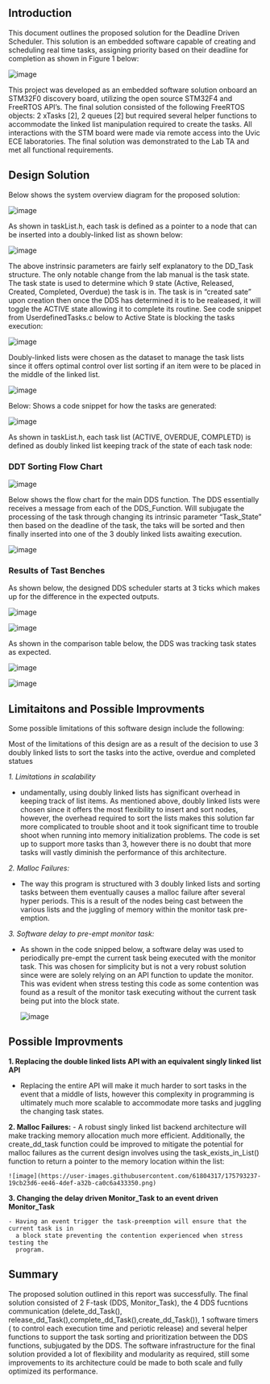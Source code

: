 ## Introduction 

This document outlines the proposed solution for the Deadline Driven Scheduler. This solution
is an embedded software capable of creating and scheduling real time tasks, assigning priority
based on their deadline for completion as shown in Figure 1 below:

![image](https://user-images.githubusercontent.com/61804317/175792993-eb665622-40f1-44e9-879f-7c187c4b5d2f.png)

This project was developed as an embedded software solution onboard an STM32F0 discovery
board, utilizing the open source STM32F4 and FreeRTOS API’s. The final solution consisted of
the following FreeRTOS objects: 2 xTasks [2], 2 queues [2] but required several helper functions
to accommodate the linked list manipulation required to create the tasks.
All interactions with the STM board were made via remote access into the Uvic ECE
laboratories. The final solution was demonstrated to the Lab TA and met all functional
requirements.

## Design Solution 

Below shows the system overview diagram for the proposed solution: 

![image](https://user-images.githubusercontent.com/61804317/175793033-c13cc317-75bb-4bfa-bb9f-48b1435f3193.png)


As shown in taskList.h, each task is defined as a pointer to a node that can
be inserted into a doubly-linked list as shown below:

![image](https://user-images.githubusercontent.com/61804317/175793106-d6db927b-d2d2-447c-8821-2262e51c0879.png)

The above instrinsic parameters are fairly self explanatory to the DD_Task structure. The only
notable change from the lab manual is the task state. The task state is used to determine which 
9
state (Active, Released, Created, Completed, Overdue) the task is in. The task is in “created sate”
upon creation then once the DDS has determined it is to be realeased, it will toggle the ACTIVE
state allowing it to complete its routine. See code snippet from UserdefinedTasks.c below to
Active State is blocking the tasks execution: 

![image](https://user-images.githubusercontent.com/61804317/175793109-5ab9c5ff-3113-477c-9d39-c095ce4e4199.png)

Doubly-linked lists were chosen as the dataset to manage the task lists since it offers optimal
control over list sorting if an item were to be placed in the middle of the linked list. 

![image](https://user-images.githubusercontent.com/61804317/175793117-c48f0b06-0906-461b-9fc4-5178c6738286.png)

Below: Shows a code snippet for how the tasks are generated: 

![image](https://user-images.githubusercontent.com/61804317/175793122-b91d3a55-8a1a-493a-9884-c4e7e3d746eb.png)

As shown in taskList.h, each task list (ACTIVE, OVERDUE, COMPLETD) is defined as doubly
linked list keeping track of the state of each task node: 

### DDT Sorting Flow Chart

![image](https://user-images.githubusercontent.com/61804317/175793129-e6da8b60-4b59-467c-9e56-32aef34f05d6.png)

Below shows the flow chart for the main DDS function.
The DDS essentially receives a message from each of the DDS_Function. Will subjugate the
processing of the task through changing its intrinsic parameter “Task_State” then based on the
deadline of the task, the taks will be sorted and then finally inserted into one of the 3 doubly
linked lists awaiting execution. 


![image](https://user-images.githubusercontent.com/61804317/175793141-2604a430-2857-4ac3-a5d6-eb704a406e70.png)

### Results of Tast Benches 

As shown below, the designed DDS scheduler starts at 3 ticks which makes up for the difference
in the expected outputs. 

![image](https://user-images.githubusercontent.com/61804317/175793150-0dc5a580-f046-4d3d-9958-b97cdab46700.png)

![image](https://user-images.githubusercontent.com/61804317/175793159-73968bba-ef5a-4125-a946-63554bf2a03f.png)


As shown in the comparison table below, the DDS was tracking task states as expected. 

![image](https://user-images.githubusercontent.com/61804317/175793166-e8de4191-a0a9-4725-83ac-0a6c127f9281.png)

![image](https://user-images.githubusercontent.com/61804317/175793171-b647cf11-8924-4f17-8218-9908c850f746.png)

## Limitaitons and Possible Improvments 

Some possible limitations of this software design include the following: 

Most of the limitations of this design are as a result of the decision to use 3 doubly linked lists to
sort the tasks into the active, overdue and completed statues



*1. Limitations in scalability*
  - undamentally, using doubly linked lists has significant overhead in keeping track
    of list items. As mentioned above, doubly linked lists were chosen since it offers
    the most flexibility to insert and sort nodes, however, the overhead required to
    sort the lists makes this solution far more complicated to trouble shoot and it took
    significant time to trouble shoot when running into memory initialization
    problems. The code is set up to support more tasks than 3, however there is no
    doubt that more tasks will vastly diminish the performance of this architecture.

*2. Malloc Failures:*
  - The way this program is structured with 3 doubly linked lists and sorting tasks
    between them eventually causes a malloc failure after several hyper periods. This
    is a result of the nodes being cast between the various lists and the juggling of
    memory within the monitor task pre-emption.

*3. Software delay to pre-empt monitor task:*
  - As shown in the code snipped below, a software delay was used to periodically
    pre-empt the current task being executed with the monitor task. This was chosen
    for simplicity but is not a very robust solution since were are solely relying on an
    API function to update the monitor. This was evident when stress testing this code
    as some contention was found as a result of the monitor task executing without
    the current task being put into the block state. 

    ![image](https://user-images.githubusercontent.com/61804317/175793214-6f26f680-416b-4d30-9e1c-e85f97d30fdc.png)

## Possible Improvments 

 **1. Replacing the double linked lists API with an equivalent singly linked list API** 
  - Replacing the entire API will make it much harder to sort tasks in the event that a
    middle of lists, however this complexity in programming is ultimately much more
    scalable to accommodate more tasks and juggling the changing task states.
    
  **2. Malloc Failures:** 
    - A robust singly linked list backend architecture will make tracking memory
      allocation much more efficient. Additionally, the create_dd_task function could
      be improved to mitigate the potential for malloc failures as the current design
      involves using the task_exists_in_List() function to return a pointer to the
      memory location within the list:
    
    ![image](https://user-images.githubusercontent.com/61804317/175793237-19cb23d6-ee46-4def-a32b-ca0c6a433350.png)


  **3. Changing the delay driven Monitor_Task to an event driven Monitor_Task**

    - Having an event trigger the task-preemption will ensure that the current task is in
      a block state preventing the contention experienced when stress testing the
      program. 


## Summary 

The proposed solution outlined in this report was successfully. The final solution consisted of 2 F-task (DDS,
Monitor_Task), the 4 DDS fucntions communication (delete_dd_Task(),
release_dd_Task(),complete_dd_Task(),create_dd_Task()), 1 software timers ( to control each
execution time and periotic release) and several helper functions to support the task sorting and
prioritization between the DDS functions, subjugated by the DDS. The software infrastructure
for the final solution provided a lot of flexibility and modularity as required, still some
improvements to its architecture could be made to both scale and fully optimized its
performance. 


